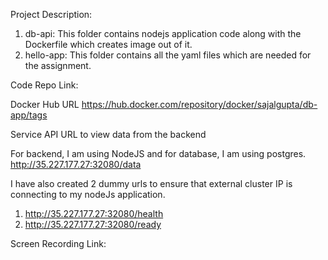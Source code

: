 Project Description:
1. db-api: This folder contains nodejs application code along with the Dockerfile which creates image out of it.
2. hello-app: This folder contains all the yaml files which are needed for the assignment.

Code Repo Link:


Docker Hub URL
https://hub.docker.com/repository/docker/sajalgupta/db-app/tags

Service API URL to view data from the backend

For backend, I am using NodeJS and for database, I am using postgres.
http://35.227.177.27:32080/data

I have also created 2 dummy urls to ensure that external cluster IP is connecting to my nodeJs application.
1. http://35.227.177.27:32080/health
2. http://35.227.177.27:32080/ready

Screen Recording Link:




